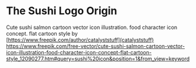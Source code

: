 # The Sushi Logo Origin
Cute sushi salmon cartoon vector icon illustration. food character icon concept. flat cartoon style
by [https://www.freepik.com/author/catalyststuff](catalyststuff)
https://www.freepik.com/free-vector/cute-sushi-salmon-cartoon-vector-icon-illustration-food-character-icon-concept-flat-cartoon-style_12090277.htm#query=sushi%20icon&position=1&from_view=keyword
